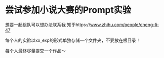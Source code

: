 # 尝试参加小说大赛的Prompt实验

想要一起组队可以想办法联系我 知乎https://www.zhihu.com/people/cheng-li-47

每个人的实验以xx_exp的形式单独存储一个文件夹，不要放在根目录！

每个人最终尽量提交一个作品～


